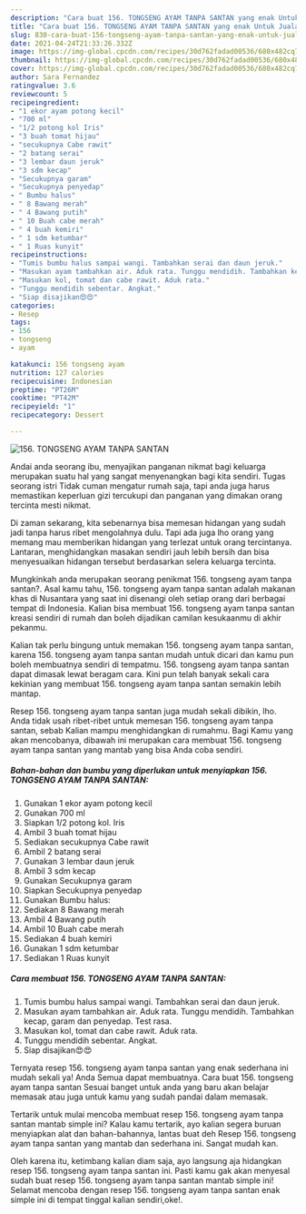 ```yaml
---
description: "Cara buat 156. TONGSENG AYAM TANPA SANTAN yang enak Untuk Jualan"
title: "Cara buat 156. TONGSENG AYAM TANPA SANTAN yang enak Untuk Jualan"
slug: 830-cara-buat-156-tongseng-ayam-tanpa-santan-yang-enak-untuk-jualan
date: 2021-04-24T21:33:26.332Z
image: https://img-global.cpcdn.com/recipes/30d762fadad00536/680x482cq70/156-tongseng-ayam-tanpa-santan-foto-resep-utama.jpg
thumbnail: https://img-global.cpcdn.com/recipes/30d762fadad00536/680x482cq70/156-tongseng-ayam-tanpa-santan-foto-resep-utama.jpg
cover: https://img-global.cpcdn.com/recipes/30d762fadad00536/680x482cq70/156-tongseng-ayam-tanpa-santan-foto-resep-utama.jpg
author: Sara Fernandez
ratingvalue: 3.6
reviewcount: 5
recipeingredient:
- "1 ekor ayam potong kecil"
- "700 ml"
- "1/2 potong kol Iris"
- "3 buah tomat hijau"
- "secukupnya Cabe rawit"
- "2 batang serai"
- "3 lembar daun jeruk"
- "3 sdm kecap"
- "Secukupnya garam"
- "Secukupnya penyedap"
- " Bumbu halus"
- " 8 Bawang merah"
- " 4 Bawang putih"
- " 10 Buah cabe merah"
- " 4 buah kemiri"
- " 1 sdm ketumbar"
- " 1 Ruas kunyit"
recipeinstructions:
- "Tumis bumbu halus sampai wangi. Tambahkan serai dan daun jeruk."
- "Masukan ayam tambahkan air. Aduk rata. Tunggu mendidih. Tambahkan kecap, garam dan penyedap. Test rasa."
- "Masukan kol, tomat dan cabe rawit. Aduk rata."
- "Tunggu mendidih sebentar. Angkat."
- "Siap disajikan😍😍"
categories:
- Resep
tags:
- 156
- tongseng
- ayam

katakunci: 156 tongseng ayam 
nutrition: 127 calories
recipecuisine: Indonesian
preptime: "PT26M"
cooktime: "PT42M"
recipeyield: "1"
recipecategory: Dessert

---
```



![156. TONGSENG AYAM TANPA SANTAN](https://img-global.cpcdn.com/recipes/30d762fadad00536/680x482cq70/156-tongseng-ayam-tanpa-santan-foto-resep-utama.jpg)

Andai anda seorang ibu, menyajikan panganan nikmat bagi keluarga merupakan suatu hal yang sangat menyenangkan bagi kita sendiri. Tugas seorang istri Tidak cuman mengatur rumah saja, tapi anda juga harus memastikan keperluan gizi tercukupi dan panganan yang dimakan orang tercinta mesti nikmat.

Di zaman  sekarang, kita sebenarnya bisa memesan hidangan yang sudah jadi tanpa harus ribet mengolahnya dulu. Tapi ada juga lho orang yang memang mau memberikan hidangan yang terlezat untuk orang tercintanya. Lantaran, menghidangkan masakan sendiri jauh lebih bersih dan bisa menyesuaikan hidangan tersebut berdasarkan selera keluarga tercinta. 



Mungkinkah anda merupakan seorang penikmat 156. tongseng ayam tanpa santan?. Asal kamu tahu, 156. tongseng ayam tanpa santan adalah makanan khas di Nusantara yang saat ini disenangi oleh setiap orang dari berbagai tempat di Indonesia. Kalian bisa membuat 156. tongseng ayam tanpa santan kreasi sendiri di rumah dan boleh dijadikan camilan kesukaanmu di akhir pekanmu.

Kalian tak perlu bingung untuk memakan 156. tongseng ayam tanpa santan, karena 156. tongseng ayam tanpa santan mudah untuk dicari dan kamu pun boleh membuatnya sendiri di tempatmu. 156. tongseng ayam tanpa santan dapat dimasak lewat beragam cara. Kini pun telah banyak sekali cara kekinian yang membuat 156. tongseng ayam tanpa santan semakin lebih mantap.

Resep 156. tongseng ayam tanpa santan juga mudah sekali dibikin, lho. Anda tidak usah ribet-ribet untuk memesan 156. tongseng ayam tanpa santan, sebab Kalian mampu menghidangkan di rumahmu. Bagi Kamu yang akan mencobanya, dibawah ini merupakan cara membuat 156. tongseng ayam tanpa santan yang mantab yang bisa Anda coba sendiri.

<!--inarticleads1-->

##### Bahan-bahan dan bumbu yang diperlukan untuk menyiapkan 156. TONGSENG AYAM TANPA SANTAN:

1. Gunakan 1 ekor ayam potong kecil
1. Gunakan 700 ml
1. Siapkan 1/2 potong kol. Iris
1. Ambil 3 buah tomat hijau
1. Sediakan secukupnya Cabe rawit
1. Ambil 2 batang serai
1. Gunakan 3 lembar daun jeruk
1. Ambil 3 sdm kecap
1. Gunakan Secukupnya garam
1. Siapkan Secukupnya penyedap
1. Gunakan  Bumbu halus:
1. Sediakan  8 Bawang merah
1. Ambil  4 Bawang putih
1. Ambil  10 Buah cabe merah
1. Sediakan  4 buah kemiri
1. Gunakan  1 sdm ketumbar
1. Sediakan  1 Ruas kunyit




<!--inarticleads2-->

##### Cara membuat 156. TONGSENG AYAM TANPA SANTAN:

1. Tumis bumbu halus sampai wangi. Tambahkan serai dan daun jeruk.
1. Masukan ayam tambahkan air. Aduk rata. Tunggu mendidih. Tambahkan kecap, garam dan penyedap. Test rasa.
1. Masukan kol, tomat dan cabe rawit. Aduk rata.
1. Tunggu mendidih sebentar. Angkat.
1. Siap disajikan😍😍




Ternyata resep 156. tongseng ayam tanpa santan yang enak sederhana ini mudah sekali ya! Anda Semua dapat membuatnya. Cara buat 156. tongseng ayam tanpa santan Sesuai banget untuk anda yang baru akan belajar memasak atau juga untuk kamu yang sudah pandai dalam memasak.

Tertarik untuk mulai mencoba membuat resep 156. tongseng ayam tanpa santan mantab simple ini? Kalau kamu tertarik, ayo kalian segera buruan menyiapkan alat dan bahan-bahannya, lantas buat deh Resep 156. tongseng ayam tanpa santan yang mantab dan sederhana ini. Sangat mudah kan. 

Oleh karena itu, ketimbang kalian diam saja, ayo langsung aja hidangkan resep 156. tongseng ayam tanpa santan ini. Pasti kamu gak akan menyesal sudah buat resep 156. tongseng ayam tanpa santan mantab simple ini! Selamat mencoba dengan resep 156. tongseng ayam tanpa santan enak simple ini di tempat tinggal kalian sendiri,oke!.

